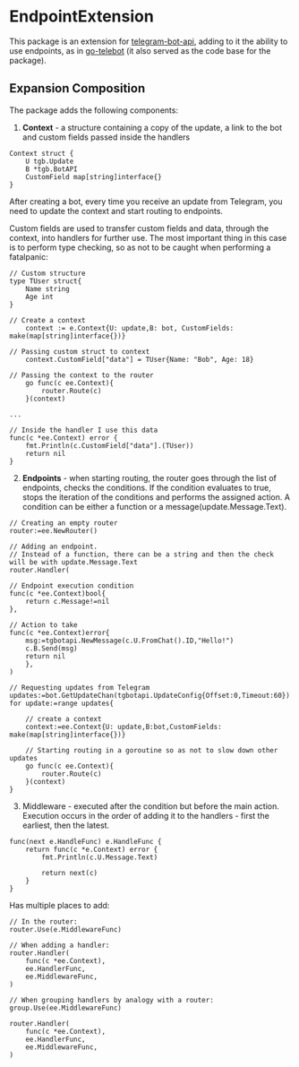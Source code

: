 # EndpointExtension
This package is an extension for [telegram-bot-api](https://github.com/go-telegram-bot-api/telegram-bot-api), adding to it the ability to use endpoints, as in [go-telebot](https://github.com/go-telebot/telebot) (it also served as the code base for the package).

## Expansion Composition
The package adds the following components:
1. 	**Context** - a structure containing a copy of the update, a link to the bot and custom fields passed inside the handlers
```
Context struct {
	U tgb.Update
	B *tgb.BotAPI
	CustomField map[string]interface{}
}
```
After creating a bot, every time you receive an update from Telegram, you need to update the context and start routing to endpoints.

Custom fields are used to transfer custom fields and data, through the context, into handlers for further use.
The most important thing in this case is to perform type checking, so as not to be caught when performing a fatalpanic:
```
// Custom structure
type TUser struct{
	Name string
	Age int
}

// Create a context
	context := e.Context{U: update,B: bot, CustomFields: make(map[string]interface{})}

// Passing custom struct to context
	context.CustomField["data"] = TUser{Name: "Bob", Age: 18}

// Passing the context to the router
	go func(c ee.Context){
		router.Route(c)
	}(context)

...

// Inside the handler I use this data
func(c *ee.Context) error {
	fmt.Println(c.CustomField["data"].(TUser))
	return nil
}
```

2. **Endpoints** - when starting routing, the router goes through the list of endpoints, checks the conditions. If the condition evaluates to true, stops the iteration of the conditions and performs the assigned action. A condition can be either a function or a message(update.Message.Text).
```
// Creating an empty router
router:=ee.NewRouter()

// Adding an endpoint.
// Instead of a function, there can be a string and then the check will be with update.Message.Text
router.Handler(

// Endpoint execution condition
func(c *ee.Context)bool{
	return c.Message!=nil
},

// Action to take
func(c *ee.Context)error{
	msg:=tgbotapi.NewMessage(c.U.FromChat().ID,"Hello!")
	c.B.Send(msg)
	return nil
	},
)

// Requesting updates from Telegram
updates:=bot.GetUpdateChan(tgbotapi.UpdateConfig{Offset:0,Timeout:60})
for update:=range updates{

	// create a context
	context:=ee.Context{U: update,B:bot,CustomFields: make(map[string]interface{})}

	// Starting routing in a goroutine so as not to slow down other updates
	go func(c ee.Context){
		router.Route(c)
	}(context)
}

```

3. Middleware - executed after the condition but before the main action. Execution occurs in the order of adding it to the handlers - first the earliest, then the latest.
```
func(next e.HandleFunc) e.HandleFunc {
	return func(c *e.Context) error {
		fmt.Println(c.U.Message.Text)

		return next(c)
	}
}
```
Has multiple places to add:
```
// In the router:
router.Use(e.MiddlewareFunc)

// When adding a handler:
router.Handler(
	func(c *ee.Context),
	ee.HandlerFunc,
	ee.MiddlewareFunc,
)

// When grouping handlers by analogy with a router:
group.Use(ee.MiddlewareFunc)

router.Handler(
	func(c *ee.Context),
	ee.HandlerFunc,
	ee.MiddlewareFunc,
)
```

